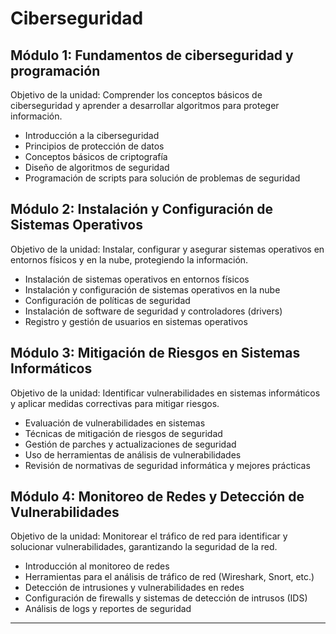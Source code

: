 # Ciberseguridad 
## Módulo 1: Fundamentos de ciberseguridad y programación
Objetivo de la unidad: Comprender los conceptos básicos de ciberseguridad y aprender a desarrollar algoritmos para proteger información. 
- Introducción a la ciberseguridad 
- Principios de protección de datos 
- Conceptos básicos de criptografía 
- Diseño de algoritmos de seguridad 
- Programación de scripts para solución de problemas de seguridad 

## Módulo 2: Instalación y Configuración de Sistemas Operativos 
Objetivo de la unidad: Instalar, configurar y asegurar sistemas operativos en entornos físicos y en la nube, protegiendo la información. 
- Instalación de sistemas operativos en entornos físicos 
- Instalación y configuración de sistemas operativos en la nube 
- Configuración de políticas de seguridad 
- Instalación de software de seguridad y controladores (drivers) 
- Registro y gestión de usuarios en sistemas operativos 

## Módulo 3: Mitigación de Riesgos en Sistemas Informáticos 
Objetivo de la unidad: Identificar vulnerabilidades en sistemas informáticos y aplicar medidas correctivas para mitigar riesgos. 
- Evaluación de vulnerabilidades en sistemas 
- Técnicas de mitigación de riesgos de seguridad 
- Gestión de parches y actualizaciones de seguridad 
- Uso de herramientas de análisis de vulnerabilidades 
- Revisión de normativas de seguridad informática y mejores prácticas
  
## Módulo 4: Monitoreo de Redes y Detección de Vulnerabilidades 
Objetivo de la unidad: Monitorear el tráfico de red para identificar y solucionar vulnerabilidades, garantizando la seguridad de la red. 
- Introducción al monitoreo de redes 
- Herramientas para el análisis de tráfico de red (Wireshark, Snort, etc.) 
- Detección de intrusiones y vulnerabilidades en redes 
- Configuración de firewalls y sistemas de detección de intrusos (IDS) 
- Análisis de logs y reportes de seguridad
________________________
> 

